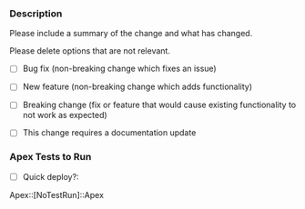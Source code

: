 ### Description

Please include a summary of the change and what has changed.

Please delete options that are not relevant.

- [ ] Bug fix (non-breaking change which fixes an issue)

- [ ] New feature (non-breaking change which adds functionality)

- [ ] Breaking change (fix or feature that would cause existing functionality to not work as expected)

- [ ] This change requires a documentation update

### Apex Tests to Run

- [ ] Quick deploy?:

      
Apex::[NoTestRun]::Apex
